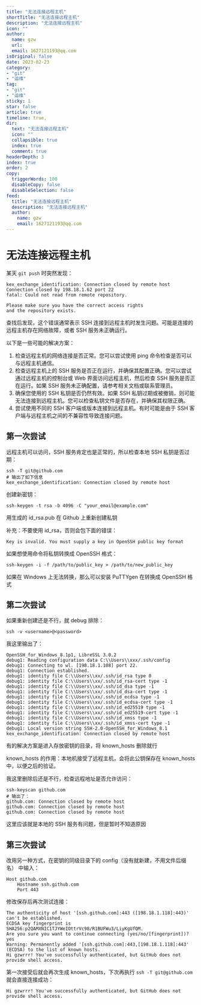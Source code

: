 ```yaml
---
title: "无法连接远程主机"
shortTitle: "无法连接远程主机"
description: "无法连接远程主机"
icon: ""
author: 
  name: gzw
  url: 
  email: 1627121193@qq.com
isOriginal: false
date: 2023-02-23
category: 
- "git"
- "运维"
tag:
- "git"
- "运维"
sticky: 1
star: false
article: true
timeline: true,
dir:
  text: "无法连接远程主机"
  icon: ""
  collapsible: true
  index: true
  comment: true
headerDepth: 3
index: true
order: 2
copy:
  triggerWords: 100
  disableCopy: false
  disableSelection: false
feed:
  title: "无法连接远程主机"
  description: "无法连接远程主机"
  author:
    name: gzw
    email: 1627121193@qq.com
---
```






# 无法连接远程主机

某天 `git push` 时突然发现：

```shell
kex_exchange_identification: Connection closed by remote host
Connection closed by 198.18.1.62 port 22
fatal: Could not read from remote repository.

Please make sure you have the correct access rights
and the repository exists.
```

查找后发现，这个错误通常表示 SSH 连接到远程主机时发生问题。可能是连接的远程主机存在网络故障，或者 SSH 服务未正确运行。

以下是一些可能的解决方案：

1. 检查远程主机的网络连接是否正常。您可以尝试使用 ping 命令检查是否可以与远程主机通信。
2. 检查远程主机上的 SSH 服务是否正在运行，并确保其配置正确。您可以尝试通过远程主机的控制台或 Web 界面访问远程主机，然后检查 SSH 服务是否正在运行。如果 SSH 服务未正确配置，请参考相关文档或联系管理员。
3. 确保您使用的 SSH 私钥是否仍然有效。如果 SSH 私钥过期或被撤销，则可能无法连接到远程主机。您可以检查私钥文件是否存在，并确保其权限正确。
4. 尝试使用不同的 SSH 客户端或版本连接到远程主机。有时可能是由于 SSH 客户端与远程主机之间的不兼容性导致连接问题。





## 第一次尝试

远程主机可以访问，SSH 服务肯定也是正常的，所以检查本地 SSH 私钥是否过期：

```shell
ssh -T git@github.com
# 输出了如下信息
kex_exchange_identification: Connection closed by remote host
```

创建新密钥：

```shell
ssh-keygen -t rsa -b 4096 -C "your_email@example.com"
```

用生成的 id_rsa.pub 在 Github 上重新创建私钥

补充：不要使用 id_rsa，否则会包下面的错误：

```shell
Key is invalid. You must supply a key in OpenSSH public key format  
```

如果想使用命令将私钥转换成 OpenSSH 格式：

```shell
ssh-keygen -i -f /path/to/public_key > /path/to/new_public_key
```

如果在 Windows 上无法转换，那么可以安装 PuTTYgen 在转换成 OpenSSH 格式





## 第二次尝试

如果重新创建还是不行，就 debug 排除：

```shell
ssh -v <username>@<password>
```

我这里输出了：

```shell
OpenSSH_for_Windows_8.1p1, LibreSSL 3.0.2
debug1: Reading configuration data C:\\Users\\xxx/.ssh/config
debug1: Connecting to wl. [198.18.1.108] port 22.
debug1: Connection established.
debug1: identity file C:\\Users\\xx/.ssh/id_rsa type 0
debug1: identity file C:\\Users\\xx/.ssh/id_rsa-cert type -1
debug1: identity file C:\\Users\\xx/.ssh/id_dsa type -1
debug1: identity file C:\\Users\\xx/.ssh/id_dsa-cert type -1
debug1: identity file C:\\Users\\xx/.ssh/id_ecdsa type -1
debug1: identity file C:\\Users\\xx/.ssh/id_ecdsa-cert type -1
debug1: identity file C:\\Users\\xx/.ssh/id_ed25519 type -1
debug1: identity file C:\\Users\\xx/.ssh/id_ed25519-cert type -1
debug1: identity file C:\\Users\\xx/.ssh/id_xmss type -1
debug1: identity file C:\\Users\\xx/.ssh/id_xmss-cert type -1
debug1: Local version string SSH-2.0-OpenSSH_for_Windows_8.1
kex_exchange_identification: Connection closed by remote host
```

有的解决方案是进入存放密钥的目录，将 known_hosts 删除就行

known_hosts 的作用：本地机接受了远程主机，会将此公钥保存在 known_hosts中，以便之后的验证。

我这里删除后还是不行，检查远程地址是否允许访问：

```shell
ssh-keyscan github.com
# 输出了：
github.com: Connection closed by remote host
github.com: Connection closed by remote host
github.com: Connection closed by remote host
```

这里应该就是本地的 SSH 服务有问题，但是暂时不知道原因



## 第三次尝试

改用另一种方式，在密钥的同级目录下的 config（没有就新建，不用文件后缀名） 中输入：

```shell
Host github.com
	Hostname ssh.github.com
	Port 443
```

修改保存后再次测试连接：

```shell
The authenticity of host '[ssh.github.com]:443 ([198.18.1.118]:443)' can't be established.
ECDSA key fingerprint is SHA256:p2QAMXNIC1TJYWeIOttrVc98/R1BUFWu3/LiyKgUfQM.
Are you sure you want to continue connecting (yes/no/[fingerprint])? yes
Warning: Permanently added '[ssh.github.com]:443,[198.18.1.118]:443' (ECDSA) to the list of known hosts.
Hi gzwrrr! You've successfully authenticated, but GitHub does not provide shell access.
```

第一次接受后就会再次生成 known_hosts，下次再执行 `ssh -T git@github.com` 就会直接连接成功：

```shell
Hi gzwrrr! You've successfully authenticated, but GitHub does not provide shell access.
```



